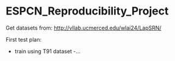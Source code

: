 # ESPCN_Reproducibility_Project
Get datasets from:
http://vllab.ucmerced.edu/wlai24/LapSRN/

First test plan: 
- train using T91 dataset
-...
